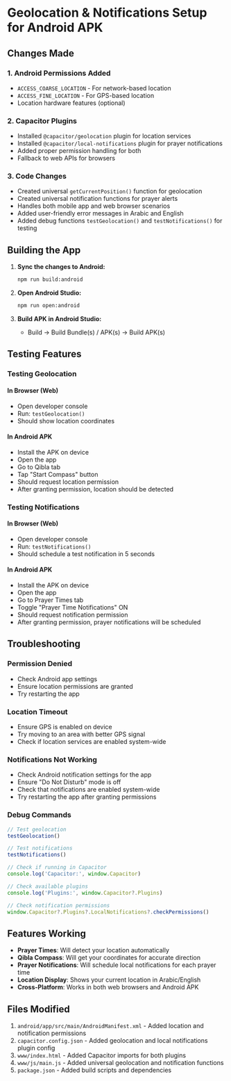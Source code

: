 # Geolocation & Notifications Setup for Android APK

## Changes Made

### 1. Android Permissions Added
- `ACCESS_COARSE_LOCATION` - For network-based location
- `ACCESS_FINE_LOCATION` - For GPS-based location
- Location hardware features (optional)

### 2. Capacitor Plugins
- Installed `@capacitor/geolocation` plugin for location services
- Installed `@capacitor/local-notifications` plugin for prayer notifications
- Added proper permission handling for both
- Fallback to web APIs for browsers

### 3. Code Changes
- Created universal `getCurrentPosition()` function for geolocation
- Created universal notification functions for prayer alerts
- Handles both mobile app and web browser scenarios
- Added user-friendly error messages in Arabic and English
- Added debug functions `testGeolocation()` and `testNotifications()` for testing

## Building the App

1. **Sync the changes to Android:**
   ```bash
   npm run build:android
   ```

2. **Open Android Studio:**
   ```bash
   npm run open:android
   ```

3. **Build APK in Android Studio:**
   - Build → Build Bundle(s) / APK(s) → Build APK(s)

## Testing Features

### Testing Geolocation

#### In Browser (Web)
- Open developer console
- Run: `testGeolocation()`
- Should show location coordinates

#### In Android APK
- Install the APK on device
- Open the app
- Go to Qibla tab
- Tap "Start Compass" button
- Should request location permission
- After granting permission, location should be detected

### Testing Notifications

#### In Browser (Web)
- Open developer console
- Run: `testNotifications()`
- Should schedule a test notification in 5 seconds

#### In Android APK
- Install the APK on device
- Open the app
- Go to Prayer Times tab
- Toggle "Prayer Time Notifications" ON
- Should request notification permission
- After granting permission, prayer notifications will be scheduled

## Troubleshooting

### Permission Denied
- Check Android app settings
- Ensure location permissions are granted
- Try restarting the app

### Location Timeout
- Ensure GPS is enabled on device
- Try moving to an area with better GPS signal
- Check if location services are enabled system-wide

### Notifications Not Working
- Check Android notification settings for the app
- Ensure "Do Not Disturb" mode is off
- Check that notifications are enabled system-wide
- Try restarting the app after granting permissions

### Debug Commands
```javascript
// Test geolocation
testGeolocation()

// Test notifications
testNotifications()

// Check if running in Capacitor
console.log('Capacitor:', window.Capacitor)

// Check available plugins
console.log('Plugins:', window.Capacitor?.Plugins)

// Check notification permissions
window.Capacitor?.Plugins?.LocalNotifications?.checkPermissions()
```

## Features Working
- **Prayer Times**: Will detect your location automatically
- **Qibla Compass**: Will get your coordinates for accurate direction
- **Prayer Notifications**: Will schedule local notifications for each prayer time
- **Location Display**: Shows your current location in Arabic/English
- **Cross-Platform**: Works in both web browsers and Android APK

## Files Modified

1. `android/app/src/main/AndroidManifest.xml` - Added location and notification permissions
2. `capacitor.config.json` - Added geolocation and local notifications plugin config
3. `www/index.html` - Added Capacitor imports for both plugins
4. `www/js/main.js` - Added universal geolocation and notification functions
5. `package.json` - Added build scripts and dependencies 